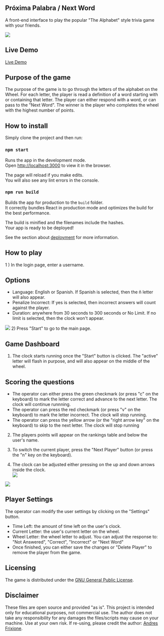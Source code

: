## Próxima Palabra / Next Word

A front-end interface to play the popular "The Alphabet" style trivia game with your friends.

<img src="https://www.andresfrixione.com/nextword/pasapalabrasdemo.jpg" />

## Live Demo

<a href="https://www.andresfrixione.com/nextword">Live Demo</a>

## Purpose of the game

The purpose of the game is to go through the letters of the alphabet on the Wheel. For each letter, the player is read a definition of a word starting with or containing that letter. The player can either respond with a word, or can pass to the "Next Word". The winner is the player who completes the wheel with the highest number of points.

## How to install

Simply clone the project and then run:

### `npm start`

Runs the app in the development mode.<br />
Open [http://localhost:3000](http://localhost:3000) to view it in the browser.

The page will reload if you make edits.<br />
You will also see any lint errors in the console.

### `npm run build`

Builds the app for production to the `build` folder.<br />
It correctly bundles React in production mode and optimizes the build for the best performance.

The build is minified and the filenames include the hashes.<br />
Your app is ready to be deployed!

See the section about [deployment](https://facebook.github.io/create-react-app/docs/deployment) for more information.

## How to play

1 ) In the login page, enter a username.

<h2>Options</h2>
<ul>
<li> Language: English or Spanish. If Spanish is selected, then the ñ letter will also appear.</li>
<li> Penalize Incorrect: If yes is selected, then incorrect answers will count against the player.</li>
<li>Duration: anywhere from 30 seconds to 300 seconds or No Limit. If no limit is selected, then the clock won't appear.
</ul>

<img src="https://www.andresfrixione.com/nextword/pasapalabraslogin.jpg" />
2) Press "Start" to go to the main page.

## Game Dashboard

1. The clock starts running once the "Start" button is clicked. The "active" letter will flash in purpose, and will also appear on the middle of the wheel.

<h2>Scoring the questions</h2>
<ul>
<li>The operator can either press the green checkmark (or press "c" on the keyboard) to mark the letter correct and advance to the next letter. The clock will continue runnning.</li>
<li>The operator can press the red checkmark (or press "v" on the keyboard) to mark the letter incorrect. The clock will stop running.</li>
<li>The operator can press the yellow arrow (or the "right arrow key" on the keyboard) to skip to the next letter. The clock will stop running</li>
</ul>

2. The players points will appear on the rankings table and below the user's name.

3. To switch the current player, press the "Next Player" button (or press the "n" key on the keyboard).

4. The clock can be adjusted either pressing on the up and down arrows inside the clock.
   <br />
   <img src="https://www.andresfrixione.com/nextword/pasapalabrasclock.jpg" />

<img src="https://www.andresfrixione.com/nextword/pasapalabrassettings.jpg" />

<h2>Player Settings</h2>
<p>
The operator can modify the user settings by clicking on the "Settings" button.
</p>
<ul>
<li>Time Left: the amount of time left on the user's clock.</li>
<li>Current Letter: the user's current letter on the wheel.</li>
<li>Wheel Letter: the wheel letter to adjust. You can adjust the response to: "Not Answered", "Correct", "Incorrect" or "Next Word"</li>
<li>Once finished, you can either save the changes or "Delete Player" to remove the player from the game.
</ul>

## Licensing

The game is distributed under the <a href="https://github.com/andres-mygithub/nextword/blob/master/LICENSE.md">GNU General Public License</a>.

## Disclaimer

These files are open source and provided "as is". This project is intended only for educational purposes, not commercial use. The author does not take any responsibility for any damages the files/scripts may cause on your machine. Use at your own risk. If re-using, please credit the author: <a href="https://www.andresfrixione.com">Andres Frixione</a>.
